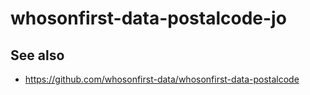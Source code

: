 # whosonfirst-data-postalcode-jo

## See also

* https://github.com/whosonfirst-data/whosonfirst-data-postalcode
